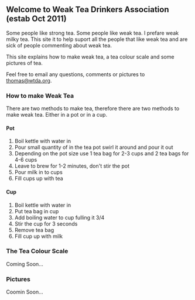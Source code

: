 ## Welcome to Weak Tea Drinkers Association (estab Oct 2011)

Some people like strong tea. Some people like weak tea. I prefare weak milky tea. This site it to help suport all the people that like weak tea and are sick of people commenting about weak tea.

This site explains how to make weak tea, a tea colour scale and some pictures of tea.

Feel free to email any questions, comments or pictures to thomas@wtda.org. 

### How to make Weak Tea
There are two methods to make tea, therefore there are two methods to make weak tea. Either in a pot or in a cup. 

#### Pot
1. Boil kettle with water in
1. Pour small quantity of in the tea pot swirl it around and pour it out
1. Depending on the pot size use 1 tea bag for 2-3 cups and 2 tea bags for 4-6 cups
1. Leave to brew for 1-2 minutes, don't stir the pot
1. Pour milk in to cups
1. Fill cups up with tea 

#### Cup
1. Boil kettle with water in
1. Put tea bag in cup
1. Add boiling water to cup fulling it 3/4
1. Stir the cup for 3 seconds
1. Remove tea bag
1. Fill cup up with milk 

### The Tea Colour Scale
Coming Soon...

### Pictures
Coomin Soon...
